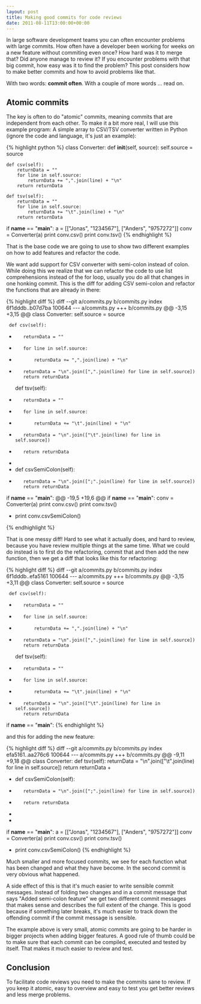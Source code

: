 ```yaml
---
layout: post
title: Making good commits for code reviews
date: 2011-08-11T13:00:00+00:00
---
```



In large software development teams you can often encounter problems with large commits. How often have a developer been working for weeks on a new feature without commiting even once? How hard was it to merge that? Did anyone manage to review it? If you encounter problems with that big commit, how easy was it to find the problem? This post considers how to make better commits and how to avoid problems like that.

With two words: **commit often**. With a couple of more words ... read on.

## Atomic commits ##

The key is often to do "atomic" commits, meaning commits that are independent from each other. To make it a bit more real, I will use this example program: A simple array to CSV/TSV converter written in Python (ignore the code and language, it's just an example):

{% highlight python %}
class Converter:
    def __init__(self, source):
        self.source = source
        
    def csv(self):
        returnData = ""
        for line in self.source:
            returnData += ",".join(line) + "\n"
        return returnData
    
    def tsv(self):
        returnData = ""
        for line in self.source:
            returnData += "\t".join(line) + "\n"
        return returnData
        
if __name__ == "__main__":
    a = [["Jonas", "1234567"], ["Anders", "9757272"]]
    conv = Converter(a)
    print conv.csv()
    print conv.tsv()
{% endhighlight %}

That is the base code we are going to use to show two different examples on how to add features and refactor the code.

We want add support for CSV converter with semi-colon instead of colon. While doing this we realize that we can refactor the code to use list comprehensions instead of the for loop, usually you do all that changes in one honking commit. This is the diff for adding CSV semi-colon and refactor the functions that are already in there:

{% highlight diff %}
diff --git a/commits.py b/commits.py
index 6f1dddb..b07d7ba 100644
--- a/commits.py
+++ b/commits.py
@@ -3,15 +3,15 @@ class Converter:
         self.source = source
         
     def csv(self):
-        returnData = ""
-        for line in self.source:
-            returnData += ",".join(line) + "\n"
+        returnData = "\n".join([",".join(line) for line in self.source])
         return returnData
     
     def tsv(self):
-        returnData = ""
-        for line in self.source:
-            returnData += "\t".join(line) + "\n"
+        returnData = "\n".join(["\t".join(line) for line in self.source])
+        return returnData
+        
+    def csvSemiColon(self):
+        returnData = "\n".join([";".join(line) for line in self.source])
         return returnData
         
 if __name__ == "__main__":
@@ -19,5 +19,6 @@ if __name__ == "__main__":
     conv = Converter(a)
     print conv.csv()
     print conv.tsv()
+    print conv.csvSemiColon()

{% endhighlight %}

That is one messy diff! Hard to see what it actually does, and hard to review, because you have review multiple things at the same time. What we could do instead is to first do the refactoring, commit that and then add the new function, then we get a diff that looks like this for refactoring:

{% highlight diff %}
diff --git a/commits.py b/commits.py
index 6f1dddb..efa5161 100644
--- a/commits.py
+++ b/commits.py
@@ -3,15 +3,11 @@ class Converter:
         self.source = source
         
     def csv(self):
-        returnData = ""
-        for line in self.source:
-            returnData += ",".join(line) + "\n"
+        returnData = "\n".join([",".join(line) for line in self.source])
         return returnData
     
     def tsv(self):
-        returnData = ""
-        for line in self.source:
-            returnData += "\t".join(line) + "\n"
+        returnData = "\n".join(["\t".join(line) for line in self.source])
         return returnData
         
 if __name__ == "__main__":
{% endhighlight %}

and this for adding the new feature:

{% highlight diff %}
diff --git a/commits.py b/commits.py
index efa5161..aa276c6 100644
--- a/commits.py
+++ b/commits.py
@@ -9,11 +9,18 @@ class Converter:
     def tsv(self):
         returnData = "\n".join(["\t".join(line) for line in self.source])
         return returnData
+
+    def csvSemiColon(self):
+        returnData = "\n".join([";".join(line) for line in self.source])
+        return returnData
+        
+        
         
 if __name__ == "__main__":
     a = [["Jonas", "1234567"], ["Anders", "9757272"]]
     conv = Converter(a)
     print conv.csv()
     print conv.tsv()
+    print conv.csvSemiColon()
{% endhighlight %}

Much smaller and more focused commits, we see for each function what has been changed and what they have become. In the second commit is very obvious what happened. 

A side effect of this is that it's much easier to write sensible commit messages. Instead of folding two changes and in a commit message that says "Added semi-colon feature" we get two different commit messages that makes sense and describes the full extent of the change. This is good because if something later breaks, it's much easier to track down the offending commit if the commit message is sensible.

The example above is very small, atomic commits are going to be harder in bigger projects when adding bigger features. A good rule of thumb could be to make sure that each commit can be compiled, executed and tested by itself. That makes it much easier to review and test.

## Conclusion ##

To facilitate code reviews you need to make the commits sane to review. If you keep it atomic, easy to overview and easy to test you get better reviews and less merge problems.
